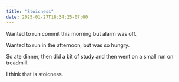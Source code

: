 ```yaml
---
title: "Stoicness"
date: 2025-01-27T18:34:25-07:00
---
```

Wanted to run commit this morning but alarm was off.

Wanted to run in the afternoon, but was so hungry.

So ate dinner, then did a bit of study and then went on a small run on treadmill. 

I think that is stoicness. 


